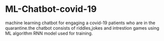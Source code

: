 # ML-Chatbot-covid-19
machine learning chatbot for engaging a covid-19 patients who are in the quarantine.the chatbot consists of riddles,jokes and intrestion games using ML algorithm RNN model used for training.
